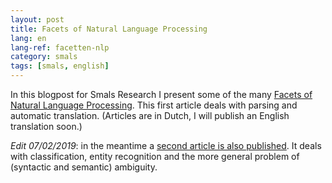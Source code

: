 ```yaml
---
layout: post
title: Facets of Natural Language Processing
lang: en
lang-ref: facetten-nlp
category: smals
tags: [smals, english]
---
```


In this blogpost for Smals Research I present some of the many [Facets of Natural Language Processing](https://www.smalsresearch.be/facetten-van-natural-language-processing-deel-1/). This first article deals with parsing and automatic translation. (Articles are in Dutch, I will publish an English translation soon.)

*Edit 07/02/2019*: in the meantime a [second article is also published](https://www.smalsresearch.be/facetten-van-natural-language-processing-deel-2/). It deals with classification, entity recognition and the more general problem of (syntactic and semantic) ambiguity.
